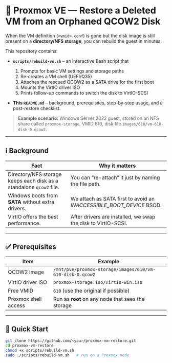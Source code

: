 # 🔄 Proxmox VE — Restore a Deleted VM from an Orphaned QCOW2 Disk

When the VM definition (`<vmid>.conf`) is gone but the disk image is still
present on a **directory/NFS storage**, you can rebuild the guest in minutes.

This repository contains:

* **`scripts/rebuild-vm.sh`** – an interactive Bash script that  
  1. Prompts for basic VM settings and storage paths  
  2. Re-creates a VM shell (UEFI/Q35)  
  3. Attaches the rescued QCOW2 as a SATA drive for the first boot  
  4. Mounts the VirtIO driver ISO  
  5. Prints follow-up commands to switch the disk to VirtIO-SCSI

* **This `README.md`** – background, prerequisites, step-by-step usage,
  and a post-restore checklist.

> **Example scenario:** Windows Server 2022 guest, stored on an NFS share called
> `proxmox-storage`, VMID 610, disk file
> `images/610/vm-610-disk-0.qcow2`.

---

## ℹ️  Background

| Fact | Why it matters |
|------|----------------|
| Directory/NFS storage keeps each disk as a standalone `qcow2` file. | You can “re-attach” it just by naming the file path. |
| Windows boots from **SATA** without extra drivers. | We attach as SATA first to avoid an *INACCESSIBLE_BOOT_DEVICE* BSOD. |
| VirtIO offers the best performance. | After drivers are installed, we swap the disk to VirtIO-SCSI. |

---

## ✅  Prerequisites

| Item | Example |
|------|---------|
| QCOW2 image | `/mnt/pve/proxmox-storage/images/610/vm-610-disk-0.qcow2` |
| VirtIO driver ISO | `proxmox-storage:iso/virtio-win.iso` |
| Free VMID | `610` (use the original if possible) |
| Proxmox shell access | Run as **root** on any node that sees the storage |

---

## 🚀  Quick Start

```bash
git clone https://github.com/<you>/proxmox-vm-restore.git
cd proxmox-vm-restore
chmod +x scripts/rebuild-vm.sh
sudo ./scripts/rebuild-vm.sh   # run on a Proxmox node
